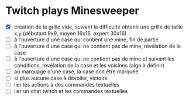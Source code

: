 # Twitch plays Minesweeper

- [x] création de la grille vide, suivant la difficulté obtenir une grille de taille x,y (débutant 9x9, moyen 16x16, expert 30x16)
- [ ] à l'ouverture d'une case qui contient une mine, fin de partie
- [ ] à l'ouverture d'une case qui ne contient pas de mine, révélation de la case
- [ ] à l'ouverture d'une case qui ne contient pas de mine et suivant les conditions, révélation de la case et les voisines (algo à définir)
- [ ] au marquage d'une case, la case doit être marquée
- [ ] si plus aucune case à dévoiler, victoire
- [ ] lier les actions à des commandes textuelles
- [ ] lier un chat twitch et les commandes textuelles
